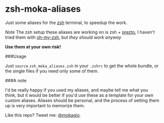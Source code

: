 zsh-moka-aliases
================

Just some aliases for the [zsh](git@github.com:mokagio/zsh-moka-aliases.git) terminal, to speedup the work.

_Note_ The zsh setup these aliases are working on is zsh + [prezto](https://github.com/sorin-ionescu/prezto), I haven't tried them with [oh-my-zsh](https://github.com/robbyrussell/oh-my-zsh), but _they should work anyway_

**Use them at your own risk!**

###Usage

Just `source` `zsh_moka_aliases.zsh` in your `.zshrc` to get the whole bundle, or the single files if you need only some of them.

###A note

I'd be really happy if you used my aliases, and maybe tell me what you think, but it would be better if you'd use these as a template for your own custom aliases. Aliases should be personal, and the process of setting them up is very important to memorize them.

Like this repo? Tweet me: [@mokagio](https://twitter.com/mokagio).
